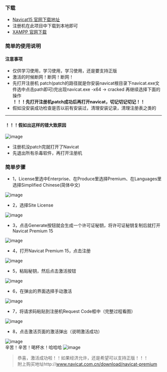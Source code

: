 ### 下载
* [Navicat15 官网下载地址](http://www.navicat.com.cn/download/navicat-premium)  
* 注册机在此项目中下载到本地即可  
* [XAMPP 官网下载](https://sourceforge.net/projects/xampp/files/)
### 简单的使用说明

#### 注意事项 
* 仅供学习使用，学习使用，学习使用，还是要支持正版
* 激活的时候断网！断网！断网！
* 先打开注册机 patch(patch的路径就是你安装navicat根目录下navicat.exe文件选中点击path即可)完出现navicat.exe -x64 -> cracked 再继续选择下面的操作  
**！！！先打开注册机patch成功后再打开navicat，切记切记切记！！**    
* 假如没安装成功检查是否以前有安装过，清理安装记录，清理注册表之类的
***
#### ！！！假如出这样的错大致原因  

![image](https://user-images.githubusercontent.com/21699695/117238464-84ea3600-ae5f-11eb-85a7-1dc648bc1bd3.png)

* 注册机没patch完就打开了Navicat
* 先退出所有杀毒软件，再打开注册机

### 简单步骤

* 1，License里选中Enterprise、在Produce里选择Premium、在Languages里选择Simplified Chinese(简体中文)  

 ![image](https://user-images.githubusercontent.com/21699695/117237744-253f5b00-ae5e-11eb-8852-e3dda6ee81d6.png)  
 
* 2，选择Site License  

 ![image](https://user-images.githubusercontent.com/21699695/117237814-47d17400-ae5e-11eb-8580-b17948158cdd.png)  
 
* 3，点击Generate按钮就会生成一个许可证秘钥，将许可证秘钥复制后就打开Navicat Premium 15  

![image](https://user-images.githubusercontent.com/21699695/117237869-6899c980-ae5e-11eb-8ca0-772e35c0d519.png)  

* 4，打开Navicat Premium 15，点击注册  

![image](https://user-images.githubusercontent.com/21699695/117237941-8cf5a600-ae5e-11eb-82f4-4b7c168ec17b.png)  

* 5，粘贴秘钥，然后点击激活按钮  

![image](https://user-images.githubusercontent.com/21699695/117237989-abf43800-ae5e-11eb-8d73-23c0f01a4720.png)  

* 6，在弹出的界面选择手动激活  

![image](https://user-images.githubusercontent.com/21699695/117238026-b6163680-ae5e-11eb-8ff5-38661aa402aa.png)  

* 7，将请求码粘贴到注册机Request Code框中（完整过程看图） 

![image](https://user-images.githubusercontent.com/21699695/117238049-c7f7d980-ae5e-11eb-80a5-d5545ab6a4d4.png)  

* 8，点击激活页面的激活弹出（说明激活成功）  

![image](https://user-images.githubusercontent.com/21699695/117238063-ce865100-ae5e-11eb-83d8-870e837517d8.png)  
辛苦！辛苦！喝杯水！哈哈哈
![image](https://user-images.githubusercontent.com/21699695/121778189-6f87ca80-cbc8-11eb-8020-7c4b7b2ea7e0.png)

> 恭喜，激活成功啦！！如果经济允许，还是希望可以支持正版！！！  
> 附上购买地址http://www.navicat.com.cn/download/navicat-premium
